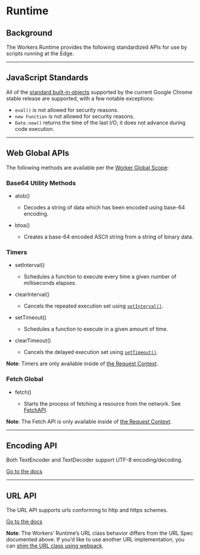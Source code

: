 
# Runtime

<DirectoryListing path="/reference/runtime-apis"/>

## Background

The Workers Runtime provides the following standardized APIs for use by scripts running at the Edge.

--------------------------------

## JavaScript Standards

All of the [standard built-in objects](https://developer.mozilla.org/en-US/docs/Web/JavaScript/Reference) supported by the current Google Chrome stable release are supported, with a few notable exceptions:

- `eval()` is not allowed for security reasons.
- `new Function` is not allowed for security reasons.
- `Date.now()` returns the time of the last I/O; it does not advance during code execution.
--------------------------------

## Web Global APIs

The following methods are available per the [Worker Global Scope](https://developer.mozilla.org/en-US/docs/Web/API/WorkerGlobalScope):

### Base64 Utility Methods

<Definitions>

- <TypeLink href="https://developer.mozilla.org/en-US/docs/Web/API/WindowOrWorkerGlobalScope/atob">atob()</TypeLink>
  
  - Decodes a string of data which has been encoded using base-64 encoding.
  
- <TypeLink href="https://developer.mozilla.org/en-US/docs/Web/API/WindowOrWorkerGlobalScope/btoa">btoa()</TypeLink>
  
  - Creates a base-64 encoded ASCII string from a string of binary data.

</Definitions>

### Timers

<Definitions>

- <TypeLink href="https://developer.mozilla.org/en-US/docs/Web/API/WindowOrWorkerGlobalScope/setInterval">setInterval()</TypeLink>
  
  - Schedules a function to execute every time a given number of milliseconds elapses.

- <TypeLink href="https://developer.mozilla.org/en-US/docs/Web/API/WindowOrWorkerGlobalScope/clearInterval">clearInterval()</TypeLink>

  - Cancels the repeated execution set using [`setInterval()`](https://developer.mozilla.org/en-US/docs/Web/API/WindowOrWorkerGlobalScope/setInterval).


- <TypeLink href="https://developer.mozilla.org/en-US/docs/Web/API/WindowOrWorkerGlobalScope/setTimeout">setTimeout()</TypeLink>

  - Schedules a function to execute in a given amount of time.
  
- <TypeLink href="https://developer.mozilla.org/en-US/docs/Web/API/WindowOrWorkerGlobalScope/clearTimeout">clearTimeout()</TypeLink>

  - Cancels the delayed execution set using [`setTimeout()`](https://developer.mozilla.org/en-US/docs/Web/API/WindowOrWorkerGlobalScope/setTimeout).

</Definitions>

<Aside>

__Note__: Timers are only available inside of [the Request Context](/about/tips/request-context).

</Aside>

### Fetch Global

<Definitions>

- <TypeLink href="https://developer.mozilla.org/en-US/docs/Web/API/WindowOrWorkerGlobalScope/fetch">fetch()</TypeLink>
  
  - Starts the process of fetching a resource from the network. See [FetchAPI](/reference/apis/fetch/). 

</Definitions>

<Aside>

__Note__: The Fetch API is only available inside of [the Request Context](/about/tips/request-context).

</Aside>

--------------------------------

## Encoding API

Both TextEncoder and TextDecoder support UTF-8 encoding/decoding.

[Go to the docs](https://developer.mozilla.org/en-US/docs/Web/API/Encoding_API)

--------------------------------

## URL API

The URL API supports urls conforming to http and https schemes.

[Go to the docs](https://developer.mozilla.org/en-US/docs/Web/API/URL)

<Aside>

__Note__: The Workers’ Runtime’s URL class behavior differs from the URL Spec documented above. If you’d like to use another URL implementation, you can [shim the URL class using webpack](/tooling/wrangler/webpack/#shimming-globals).

</Aside>